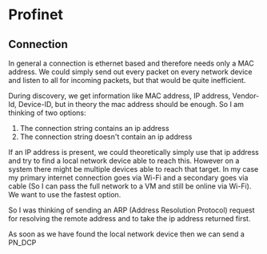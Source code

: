 <!--
  Licensed to the Apache Software Foundation (ASF) under one
  or more contributor license agreements.  See the NOTICE file
  distributed with this work for additional information
  regarding copyright ownership.  The ASF licenses this file
  to you under the Apache License, Version 2.0 (the
  "License"); you may not use this file except in compliance
  with the License.  You may obtain a copy of the License at

      https://www.apache.org/licenses/LICENSE-2.0

  Unless required by applicable law or agreed to in writing,
  software distributed under the License is distributed on an
  "AS IS" BASIS, WITHOUT WARRANTIES OR CONDITIONS OF ANY
  KIND, either express or implied.  See the License for the
  specific language governing permissions and limitations
  under the License.
  -->

# Profinet

## Connection

In general a connection is ethernet based and therefore needs only a MAC address.
We could simply send out every packet on every network device and listen to all for incoming packets, but that would be quite inefficient.

During discovery, we get information like MAC address, IP address, Vendor-Id, Device-ID, but in theory the mac address should be enough.
So I am thinking of two options: 

1. The connection string contains an ip address
2. The connection string doesn't contain an ip address

If an IP address is present, we could theoretically simply use that ip address and try to find a local network device able to reach this.
However on a system there might be multiple devices able to reach that target. 
In my case my primary internet connection goes via Wi-Fi and a secondary goes via cable (So I can pass the full network to a VM and still be online via Wi-Fi). 
We want to use the fastest option.

So I was thinking of sending an ARP (Address Resolution Protocol) request for resolving the remote address and to take the ip address returned first. 

As soon as we have found the local network device then we can send a PN_DCP 